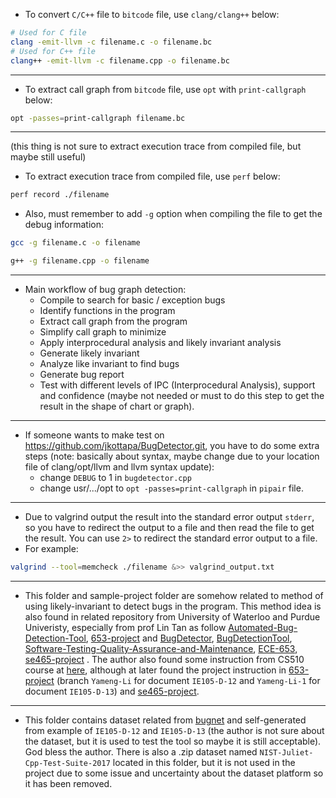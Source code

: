- To convert `C/C++` file to `bitcode` file, use `clang/clang++` below:
```bash
# Used for C file
clang -emit-llvm -c filename.c -o filename.bc
# Used for C++ file
clang++ -emit-llvm -c filename.cpp -o filename.bc
```
---

- To extract call graph from `bitcode` file, use `opt` with `print-callgraph` below:
```bash
opt -passes=print-callgraph filename.bc
```

---

(this thing is not sure to extract execution trace from compiled file, but maybe still useful)
- To extract execution trace from compiled file, use `perf` below:
```bash
perf record ./filename
```
- Also, must remember to add `-g` option when compiling the file to get the debug information:
```bash
gcc -g filename.c -o filename
```
```bash
g++ -g filename.cpp -o filename
```

---

- Main workflow of bug graph detection:
    - Compile to search for basic / exception bugs
    - Identify functions in the program
    - Extract call graph from the program
    - Simplify call graph to minimize
    - Apply interprocedural analysis and likely invariant analysis
    - Generate likely invariant
    - Analyze like invariant to find bugs
    - Generate bug report
    - Test with different levels of IPC (Interprocedural Analysis), support and confidence (maybe not needed or must to do this step to get the result in the shape of chart or graph).
---

- If someone wants to make test on https://github.com/jkottapa/BugDetector.git, you have to do some extra steps (note: basically about syntax, maybe change due to your location file of clang/opt/llvm and llvm syntax update):
    - change `DEBUG` to 1 in `bugdetector.cpp`
    - change usr/.../opt to `opt -passes=print-callgraph` in `pipair` file.
---

- Due to valgrind output the result into the standard error output `stderr`, so you have to redirect the output to a file and then read the file to get the result. You can use `2>` to redirect the standard error output to a file.
- For example:
```bash
valgrind --tool=memcheck ./filename &>> valgrind_output.txt
```
---

- This folder and sample-project folder are somehow related to method of using likely-invariant to detect bugs in the program. This method idea is also found in related repository from University of Waterloo and Purdue Univeristy, especially from prof Lin Tan as follow [Automated-Bug-Detection-Tool](https://github.com/cehan-Chloe/Automated-Bug-Detection-Tool), [653-project](https://github.com/Yuzy7/653-Project) and [BugDetector](https://github.com/jkottapa/BugDetector.git), [BugDetectionTool](https://github.com/ileb325/BugDetectionTool), [Software-Testing-Quality-Assurance-and-Maintenance](https://github.com/sai-teja-ponugoti/Software-Testing-Quality-Assurance-and-Maintenance), [ECE-653](https://github.com/Kyxie/ECE-653), [se465-project](https://github.com/pmlakner/se465-project/) . The author also found some instruction from CS510 course at [here](https://www.coursesidekick.com/computer-science/1408082), although at later found the project instruction in [653-project](https://github.com/Yuzy7/653-Project) (branch `Yameng-Li` for document `IE105-D-12` and `Yameng-Li-1` for document `IE105-D-13`) and [se465-project](https://github.com/pmlakner/se465-project/). 

---

- This folder contains dataset related from [bugnet](https://huggingface.co/datasets/alexjercan/bugnet) and self-generated from example of `IE105-D-12` and `IE105-D-13` (the author is not sure about the dataset, but it is used to test the tool so maybe it is still acceptable). God bless the author. There is also a .zip dataset named `NIST-Juliet-Cpp-Test-Suite-2017` located in this folder, but it is not used in the project due to some issue and uncertainty about the dataset platform so it has been removed. 



